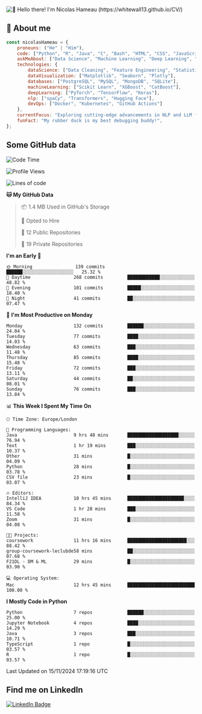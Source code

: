 <img src="assets/intro.gif" alt="👋 Hello there! I'm Nicolas Hameau (https://whitewall13.github.io/CV/)" title="👋 Hello there! I'm Nicolas Hameau"/>

<!---visitors number here--->

## :book: About me

```javascript
const nicolasHameau = {
    pronouns: ("He" | "Him"),
    code: ["Python", "R", "Java", "C", "Bash", "HTML", "CSS", "JavaScript", "PHP", "SQL"],
    askMeAbout: ["Data Science", "Machine Learning", "Deep Learning", "NLP", "LLM", "Computer Vision", "MLOps"],
    technologies: {
        dataScience: ["Data Cleaning", "Feature Engineering", "Statistical Analysis"],
        dataVisualization: ["Matplotlib", "Seaborn", "Plotly"],
        databases: ["PostgreSQL", "MySQL", "MongoDB", "SQLite"],
        machineLearning: ["Scikit Learn", "XGBoost", "CatBoost"],
        deepLearning: ["PyTorch", "TensorFlow", "Keras"],
        nlp: ["spaCy", "Transformers", "Hugging Face"],
        devOps: ["Docker", "Kubernetes", "GitHub Actions"]
    },
    currentFocus: "Exploring cutting-edge advancements in NLP and LLM fine-tuning",
    funFact: "My rubber duck is my best debugging buddy!",
};
```
## Some GitHub data

<!--START_SECTION:waka-->
![Code Time](http://img.shields.io/badge/Code%20Time-17%20hrs%2030%20mins-blue)

![Profile Views](http://img.shields.io/badge/Profile%20Views-0-blue)

![Lines of code](https://img.shields.io/badge/From%20Hello%20World%20I%27ve%20Written-5.8%20million%20lines%20of%20code-blue)

**🐱 My GitHub Data** 

> 📦 1.4 MB Used in GitHub's Storage 
 > 
> 💼 Opted to Hire
 > 
> 📜 12 Public Repositories 
 > 
> 🔑 19 Private Repositories 
 > 
**I'm an Early 🐤** 

```text
🌞 Morning                139 commits         ██████░░░░░░░░░░░░░░░░░░░   25.32 % 
🌆 Daytime                268 commits         ████████████░░░░░░░░░░░░░   48.82 % 
🌃 Evening                101 commits         █████░░░░░░░░░░░░░░░░░░░░   18.40 % 
🌙 Night                  41 commits          ██░░░░░░░░░░░░░░░░░░░░░░░   07.47 % 
```
📅 **I'm Most Productive on Monday** 

```text
Monday                   132 commits         ██████░░░░░░░░░░░░░░░░░░░   24.04 % 
Tuesday                  77 commits          ████░░░░░░░░░░░░░░░░░░░░░   14.03 % 
Wednesday                63 commits          ███░░░░░░░░░░░░░░░░░░░░░░   11.48 % 
Thursday                 85 commits          ████░░░░░░░░░░░░░░░░░░░░░   15.48 % 
Friday                   72 commits          ███░░░░░░░░░░░░░░░░░░░░░░   13.11 % 
Saturday                 44 commits          ██░░░░░░░░░░░░░░░░░░░░░░░   08.01 % 
Sunday                   76 commits          ███░░░░░░░░░░░░░░░░░░░░░░   13.84 % 
```


📊 **This Week I Spent My Time On** 

```text
🕑︎ Time Zone: Europe/London

💬 Programming Languages: 
Java                     9 hrs 48 mins       ███████████████████░░░░░░   76.94 % 
Text                     1 hr 19 mins        ███░░░░░░░░░░░░░░░░░░░░░░   10.37 % 
Other                    31 mins             █░░░░░░░░░░░░░░░░░░░░░░░░   04.09 % 
Python                   28 mins             █░░░░░░░░░░░░░░░░░░░░░░░░   03.78 % 
CSV file                 23 mins             █░░░░░░░░░░░░░░░░░░░░░░░░   03.07 % 

🔥 Editors: 
IntelliJ IDEA            10 hrs 45 mins      █████████████████████░░░░   84.34 % 
VS Code                  1 hr 28 mins        ███░░░░░░░░░░░░░░░░░░░░░░   11.58 % 
Zoom                     31 mins             █░░░░░░░░░░░░░░░░░░░░░░░░   04.08 % 

🐱‍💻 Projects: 
coursework               11 hrs 16 mins      ██████████████████████░░░   88.42 % 
group-coursework-leclubde58 mins             ██░░░░░░░░░░░░░░░░░░░░░░░   07.68 % 
F21DL - DM & ML          29 mins             █░░░░░░░░░░░░░░░░░░░░░░░░   03.90 % 

💻 Operating System: 
Mac                      12 hrs 45 mins      █████████████████████████   100.00 % 
```

**I Mostly Code in Python** 

```text
Python                   7 repos             ██████░░░░░░░░░░░░░░░░░░░   25.00 % 
Jupyter Notebook         4 repos             ████░░░░░░░░░░░░░░░░░░░░░   14.29 % 
Java                     3 repos             ███░░░░░░░░░░░░░░░░░░░░░░   10.71 % 
TypeScript               1 repo              █░░░░░░░░░░░░░░░░░░░░░░░░   03.57 % 
R                        1 repo              █░░░░░░░░░░░░░░░░░░░░░░░░   03.57 % 
```




 Last Updated on 15/11/2024 17:19:16 UTC
<!--END_SECTION:waka-->

## Find me on LinkedIn
<div id="badges">
  <a href="https://www.linkedin.com/in/nicolas-hameau-13242002/">
    <img src="https://img.shields.io/badge/LinkedIn-blue?style=for-the-badge&logo=linkedin&logoColor=white" alt="LinkedIn Badge"/>
  </a>
</div>



